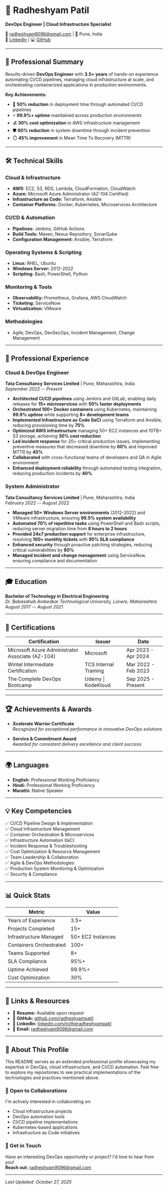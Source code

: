 # 👋 Radheshyam Patil

**DevOps Engineer | Cloud Infrastructure Specialist**

📧 radheshyam9096@gmail.com  | 📍 Pune, India  
🔗 [LinkedIn](https://linkedin.com/in/theradheshyampatil) | 💻 [GitHub](https://github.com/radheshyam-patil)

---

## 🎯 Professional Summary

Results-driven **DevOps Engineer** with **3.5+ years** of hands-on experience automating CI/CD pipelines, managing cloud infrastructure at scale, and orchestrating containerized applications in production environments.

**Key Achievements:**
- 🚀 **50% reduction** in deployment time through automated CI/CD pipelines
- ⚡ **99.9%+ uptime** maintained across production environments
- 💰 **30% cost optimization** in AWS infrastructure management
- 🛡️ **60% reduction** in system downtime through incident prevention
- ⏱️ **45% improvement** in Mean Time To Recovery (MTTR)

---

## 🛠️ Technical Skills

### Cloud & Infrastructure
- **AWS:** EC2, S3, RDS, Lambda, CloudFormation, CloudWatch
- **Azure:** Microsoft Azure Administrator (AZ-104 Certified)
- **Infrastructure as Code:** Terraform, Ansible
- **Container Platforms:** Docker, Kubernetes, Microservices Architecture

### CI/CD & Automation
- **Pipelines:** Jenkins, GitHub Actions
- **Build Tools:** Maven, Nexus Repository, SonarQube
- **Configuration Management:** Ansible, Terraform

### Operating Systems & Scripting
- **Linux:** RHEL, Ubuntu
- **Windows Server:** 2012-2022
- **Scripting:** Bash, PowerShell, Python

### Monitoring & Tools
- **Observability:** Prometheus, Grafana, AWS CloudWatch
- **Ticketing:** ServiceNow
- **Virtualization:** VMware

### Methodologies
- Agile, DevOps, DevSecOps, Incident Management, Change Management

---

## 💼 Professional Experience

### Cloud & DevOps Engineer
**Tata Consultancy Services Limited** | Pune, Maharashtra, India  
*September 2022 -- Present*

- **Architected CI/CD pipelines** using Jenkins and GitLab, enabling daily releases for **15+ microservices** with **50% faster deployments**
- **Orchestrated 100+ Docker containers** using Kubernetes, maintaining **99.9% uptime** while supporting **8+ development teams**
- **Implemented Infrastructure as Code (IaC)** using Terraform and Ansible, reducing provisioning time by **75%**
- **Optimized AWS infrastructure** managing 50+ EC2 instances and 10TB+ S3 storage, achieving **30% cost reduction**
- **Led incident response** for 20+ critical production issues, implementing preventive measures that decreased downtime by **60%** and improved MTTR by **45%**
- **Collaborated** with cross-functional teams of developers and QA in Agile environment
- **Enhanced deployment reliability** through automated testing integration, reducing production incidents by **40%**

### System Administrator
**Tata Consultancy Services Limited** | Pune, Maharashtra, India  
*February 2022 -- August 2022*

- **Managed 50+ Windows Server environments** (2012-2022) and VMware infrastructure, ensuring **99.5% system availability**
- **Automated 70% of repetitive tasks** using PowerShell and Bash scripts, reducing server migration time from **8 hours to 2 hours**
- **Provided 24x7 production support** for enterprise infrastructure, resolving **100+ monthly tickets** with **95% SLA compliance**
- **Enhanced security** through proactive patching strategies, reducing critical vulnerabilities by **80%**
- **Managed incident and change management** using ServiceNow, ensuring compliance and documentation

---

## 🎓 Education

**Bachelor of Technology in Electrical Engineering**  
*Dr. Babasaheb Ambedkar Technological University, Lonere, Maharashtra*  
*August 2017 -- August 2021*

---

## 📜 Certifications

| Certification | Issuer | Date |
|---|---|---|
| Microsoft Azure Administrator Associate (AZ-104) | Microsoft | Apr 2023 - Apr 2024 |
| Wintel Intermediate Certification | TCS Internal Training | Mar 2022 - Feb 2023 |
| The Complete DevOps Bootcamp | Udemy \| KodeKloud | Sep 2025 - Present |

---

## 🏆 Achievements & Awards

- **Xcelerate Warrior Certificate**  
  *Recognized for exceptional performance in innovative DevOps solutions*

- **Service & Commitment Award**   
  *Awarded for consistent delivery excellence and client success*

---

## 🌍 Languages

- **English:** Professional Working Proficiency
- **Hindi:** Professional Working Proficiency
- **Marathi:** Native Speaker

---

## 💡 Key Competencies

✅ CI/CD Pipeline Design & Implementation  
✅ Cloud Infrastructure Management  
✅ Container Orchestration & Microservices  
✅ Infrastructure Automation (IaC)  
✅ Incident Response & Troubleshooting  
✅ Cost Optimization & Resource Management  
✅ Team Leadership & Collaboration  
✅ Agile & DevOps Methodologies  
✅ Production System Monitoring & Optimization  
✅ Security & Compliance

---

## 📊 Quick Stats

| Metric | Value |
|--------|-------|
| Years of Experience | 3.5+ |
| Projects Completed | 15+ |
| Infrastructure Managed | 50+ EC2 Instances |
| Containers Orchestrated | 100+ |
| Teams Supported | 8+ |
| SLA Compliance | 95%+ |
| Uptime Achieved | 99.9%+ |
| Cost Optimization | 30% |

---

## 🔗 Links & Resources

- 📄 **Resume:** Available upon request
- 🐙 **GitHub:** [github.com/radheshyampatil](https://github.com/radheshyam-patil)
- 💼 **LinkedIn:** [linkedin.com/in/theradheshyampatil](https://linkedin.com/in/theradheshyampatil)
- 📧 **Email:** radheshyam9096@gmail.com

---

## 📝 About This Profile

This README serves as an extended professional profile showcasing my expertise in DevOps, cloud infrastructure, and CI/CD automation. Feel free to explore my repositories to see practical implementations of the technologies and practices mentioned above.

### 🤝 Open to Collaborations

I'm actively interested in collaborating on:
- Cloud infrastructure projects
- DevOps automation tools
- CI/CD pipeline implementations
- Kubernetes-based applications
- Infrastructure as Code initiatives

### 📮 Get in Touch

Have an interesting DevOps opportunity or project? I'd love to hear from you!  
**Reach out:** radheshyam9096@gmail.com

---

*Last Updated: October 27, 2025*
